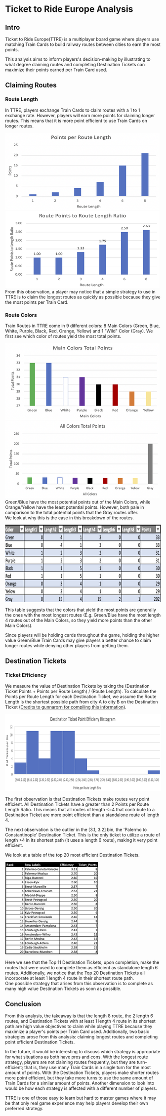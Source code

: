 # Ticket to Ride Europe Analysis
<h2>Intro</h2>
Ticket to Ride Europe(TTRE) is a multiplayer board game where players use matching Train Cards to build railway routes between cities to earn the most points.</br>

This analysis aims to inform players's decision-making by illustrating to what degree claiming routes and completing Destination Tickets can maximize their points earned per Train Card used.</br>

<h2>Claiming Routes</h2>
<h3>Route Length</h3>
In TTRE, players exchange Train Cards to claim routes with a 1 to 1 exchange rate. However, players will earn more points for claiming longer routes. This means that it is more point efficient to use Train Cards on longer routes.</br>

<img src="../../images/ttre/PointsPerRoute0.png" width="500" height="250"></br>
<img src="../../images/ttre/PointsPerRouteRatio0.png" width="500" height="250"></br>
From this observation, a player may notice that a simple strategy to use in TTRE is to claim the longest routes as quickly as possible because they give the most points per Train Card.</br>

<h3>Route Colors</h3>
Train Routes in TTRE come in 9 different colors: 8 Main Colors (Green, Blue, White, Purple, Black, Red, Orange, Yellow) and 1 "Wild" Color (Gray). We first see which color of routes yield the most total points.</br>

<img src="../../images/ttre/MainColorPoints0.png" width="500" height="250"></br>
<img src="../../images/ttre/AllColorPoints0.png" width="500" height="250"></br>
Green/Blue have the most potential points out of the Main Colors, while Orange/Yellow have the least potential points. However, both pale in comparison to the total potential points that the Gray routes offer.</br>
We look at why this is the case in this breakdown of the routes.</br>

<img src="../../images/ttre/ColorTable.png" width="800" height="250"></br>

This table suggests that the colors that yield the most points are generally the ones with the most longest routes (E.g. Green/Blue have the most length 4 routes out of the Main Colors, so they yield more points than the other Main Colors).</br>

Since players will be holding cards throughout the game, holding the higher value Green/Blue Train Cards may give players a better chance to claim longer routes while denying other players from getting them.</br>

<h2>Destination Tickets</h2>
<h3>Ticket Efficiency</h3>
We measure the value of Destination Tickets by taking the (Destination Ticket Points + Points per Route Length) / (Route Length). To calculate the Points per Route Length for each Destination Ticket, we assume the Route Length is the shortest possible path from city A to city B on the Destination Ticket <a href="https://boardgamegeek.com/thread/339111/ttr-europe-ticket-analysis">(Credits to gunnarorn for compiling this information)</a>.</br>

<img src="../../images/ttre/DestinationTicketHistogram.png" width="1200" height="250"></br>

The first observation is that Destination Tickets make routes very point efficient. All Destination Tickets have a greater than 2 Points per Route Length Ratio. This means that all routes of length <=4 that contribute to a Destination Ticket are more point efficient than a standalone route of length 4.</br>

The next observation is the outlier in the [3.1, 3.2] bin, the 'Palermo to Constantinople' Destination Ticket. This is the only ticket to utilize a route of length >4 in its shortest path (it uses a length 6 route), making it very point efficient.</br>

We look at a table of the top 20 most efficient Destination Tickets.</br>

<img src="../../images/ttre/Top20Tickets.png" width="300" height="300"></br>

Here we see that the Top 11 Destination Tickets, upon completion, make the routes that were used to complete them as efficient as standalone length 6 routes. Additionally, we notice that the Top 20 Destination Tickets all incorporate at least 1 length 4 route in their shortest route path.</br>
One possible strategy that arises from this observation is to complete as many high value Destination Tickets as soon as possible.</br>

<h2>Conclusion</h2>
From this analysis, the takeaway is that the length 8 route, the 2 length 6 routes, and Destination Tickets with at least 1 length 4 route in its shortest path are high value objectives to claim while playing TTRE because they maximize a player's points per Train Card used. Additionally, two basic strategies arose from this analysis: claiming longest routes and completing point efficient Destination Tickets.</br>

In the future, it would be interesting to discuss which strategy is appropriate for what situations as both have pros and cons. With the longest route strategy, players are not claiming routes frequently, but they are turn-efficient; that is, they use many Train Cards in a single turn for the most amount of points. With the Destination Tickets, players make shorter routes more point efficient, but they take more turns to use the same amount of Train Cards for a similar amount of points. Another dimension to look into would be how each strategy is affected with a different number of players.</br>

TTRE is one of those easy to learn but hard to master games where it may be that only real game experience may help players develop their own preferred strategy.

